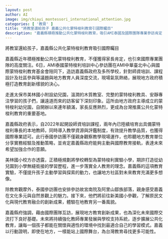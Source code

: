 ```yaml
---
layout: post
author: AI
image: img/chiayi_montessori_international_attention.jpg
categories: [ '教育' ]
title: "將教室還給孩子 嘉義公共化蒙特梭利教育引國際矚目"
description: "嘉義縣積極推動公共化蒙特梭利教育，吸引AMI泰國及國際團隊專業參訪肯定，透過師資培訓、課程設計與社區參與，打造具國際水準的教育新典範，讓孩子在多元支持下主動學習，成功展現地方教育創新力量。"
---
```

將教室還給孩子，嘉義縣公共化蒙特梭利教育吸引國際矚目

嘉義縣近年積極推動公共化蒙特梭利教育，不僅獲得家長肯定，也引來國際專業團隊的高度關注。6日，AMI泰國蒙特梭利培訓中心參訪團在AMI中華臺北中心與國際蒙特梭利教育基金會陪同下，造訪嘉義縣政府及多所學校，針對師資培訓、課程設計及社區參與等議題與地方教育人員深度交流，現場氣氛熱絡，展現地方政府積極打造教育創新樣貌的決心。

走進太保市美林國小附設幼兒園，溫潤的木質教室、完整的蒙特梭利教具、安靜專注學習的孩子們，讓遠道而來的訪客留下深刻印象。這所由地方政府主導成立的蒙特梭利幼兒園，自開辦以來連年額滿，家長反應熱烈，更成為台灣推廣公共化蒙特梭利教育的重要基地。

嘉義縣政府表示，自2022年起開設師資培訓課程，兩年內已陸續培育出具備蒙特梭利專長的本地教師，同時導入教學資源與評鑑制度，有效提升教學品質，也獲得國際專業認可。此行泰國參訪團不僅親身觀察教學現場運作，也聆聽地方教育單位分享實務經驗及推動策略，並肯定嘉義縣政府能夠主動與國際教育接軌，表達未來希望加強合作的意願。

美林國小校方亦透露，正積極規劃將學校轉型為蒙特梭利實驗小學，期許打造從幼兒園到小學無縫銜接的學習歷程，進一步落實全人教育的理念。嘉義縣的這項教育實驗，不僅提升孩子主動學習與探索的動力，也讓地方社區對未來教育充滿更多想像。

除教育觀摩外，泰國參訪團也安排參訪故宮南院及阿里山鄒族部落，親身感受嘉義在文化多元與自然景觀上的魅力。接下來，他們將前往新美國小參觀，了解原民文化與現代教育融合的創新成果，體驗在地教育另一番風貌。

嘉義縣府強調，藉由國際團隊互訪，展現地方教育創新成果，也為深化未來國際交流打下良好基礎。未來將持續強化教師專業發展與學校支持系統，逐步擴展公共化教育，讓每一個孩子都能在關懷與適性的環境中找到最適合自己的學習模式。嘉義以行動證明，即使在地方，一樣能站上國際舞台，為台灣教育尋找更多可能性。